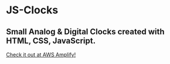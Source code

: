 # JS-Clocks
Small Analog &amp; Digital Clocks created with HTML, CSS, JavaScript.
---
[Check it out at AWS Amplify!](https://main.d1vis9yo1gcxuu.amplifyapp.com/)
